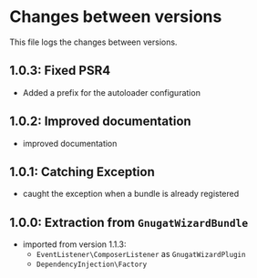 # Changes between versions

This file logs the changes between versions.

## 1.0.3: Fixed PSR4

* Added a prefix for the autoloader configuration

## 1.0.2: Improved documentation

* improved documentation

## 1.0.1: Catching Exception

* caught the exception when a bundle is already registered

## 1.0.0: Extraction from `GnugatWizardBundle`

* imported from version 1.1.3:
  + `EventListener\ComposerListener` as `GnugatWizardPlugin`
  + `DependencyInjection\Factory`
